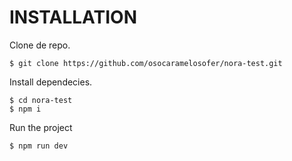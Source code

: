 # INSTALLATION

Clone de repo.
```
$ git clone https://github.com/osocaramelosofer/nora-test.git
```

Install dependecies.
```
$ cd nora-test
$ npm i
```

Run the project
```
$ npm run dev
```

